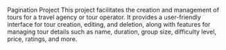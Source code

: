 Pagination Project
This project facilitates the creation and management of tours for a travel agency or tour operator. It provides a user-friendly interface for tour creation, editing, and deletion, along with features for managing tour details such as name, duration, group size, difficulty level, price, ratings, and more.
